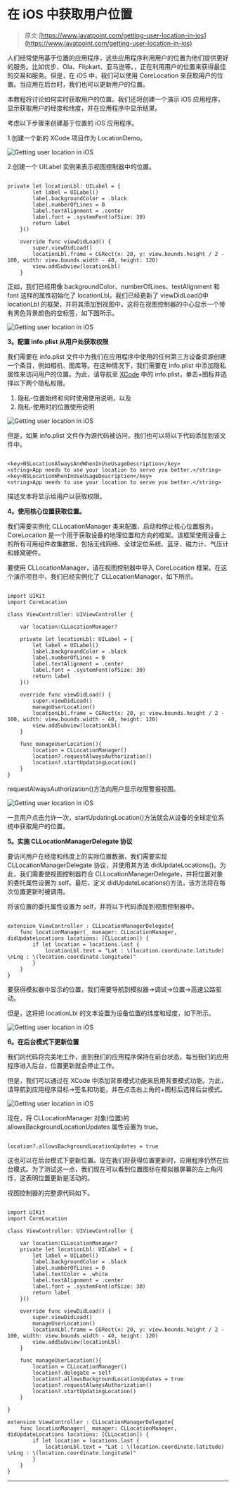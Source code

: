 # 在 iOS 中获取用户位置

> 原文:[https://www.javatpoint.com/getting-user-location-in-ios](https://www.javatpoint.com/getting-user-location-in-ios)

人们经常使用基于位置的应用程序，这些应用程序利用用户的位置为他们提供更好的服务。比如优步、Ola、Flipkart、亚马逊等。，正在利用用户的位置来获得最佳的交易和服务。但是，在 iOS 中，我们可以使用 CoreLocation 来获取用户的位置。当应用在后台时，我们也可以更新用户的位置。

本教程将讨论如何实时获取用户的位置。我们还将创建一个演示 iOS 应用程序，显示获取用户的经度和纬度，并在应用程序中显示结果。

考虑以下步骤来创建基于位置的 iOS 应用程序。

1.创建一个新的 XCode 项目作为 LocationDemo。

![Getting user location in iOS](../Images/ac9baabe220e7db6ffa0a510b8900015.png)

2.创建一个 UILabel 实例来表示视图控制器中的位置。

```

private let locationLbl: UILabel = {
        let label = UILabel()
        label.backgroundColor = .black
        label.numberOfLines = 0
        label.textAlignment = .center
        label.font = .systemFont(ofSize: 30)
        return label
    }()

    override func viewDidLoad() {
        super.viewDidLoad()
        locationLbl.frame = CGRect(x: 20, y: view.bounds.height / 2 - 100, width: view.bounds.width - 40, height: 120)
        view.addSubview(locationLbl)
    }

```

正如，我们已经用像 backgroundColor、numberOfLines、textAlignment 和 font 这样的属性初始化了 locationLbl。我们已经更新了 viewDidLoad()中 locationLbl 的框架，并将其添加到视图中。这将在视图控制器的中心显示一个带有黑色背景颜色的空标签，如下图所示。

![Getting user location in iOS](../Images/4a001fc09402b8d67f43ed23ad498cc2.png)

**3。配置 info.plist 从用户处获取权限**

我们需要在 info.plist 文件中为我们在应用程序中使用的任何第三方设备资源创建一个条目，例如相机、图库等。在这种情况下，我们需要在 info.plist 中添加隐私属性来访问用户的位置。为此，请导航至 [XCode](https://www.javatpoint.com/ios-introduction-to-xcode-ide) 中的 info.plist，单击+图标并选择以下两个隐私权限。

1.  隐私-位置始终和何时使用使用说明，以及
2.  隐私-使用时的位置使用说明

![Getting user location in iOS](../Images/1b92e833505cc7636eacfcf2e295d6bc.png)

但是，如果 info.plist 文件作为源代码被访问，我们也可以将以下代码添加到该文件中。

```

<key>NSLocationAlwaysAndWhenInUseUsageDescription</key>
<string>App needs to use your location to serve you better.</string>
<key>NSLocationWhenInUseUsageDescription</key>
<string>App needs to use your location to serve you better.</string>

```

描述文本将显示给用户以获取权限。

**4。使用核心位置获取位置。**

我们需要实例化 CLLocationManager 类来配置、启动和停止核心位置服务。CoreLocation 是一个用于获取设备的地理位置和方向的框架。该框架使用设备上的所有可用组件收集数据，包括无线网络、全球定位系统、蓝牙、磁力计、气压计和蜂窝硬件。

要使用 CLLocationManager，请在视图控制器中导入 CoreLocation 框架。在这个演示项目中，我们已经实例化了 CLLocationManager，如下所示。

```

import UIKit
import CoreLocation

class ViewController: UIViewController {

    var location:CLLocationManager?

    private let locationLbl: UILabel = {
        let label = UILabel()
        label.backgroundColor = .black
        label.numberOfLines = 0
        label.textAlignment = .center
        label.font = .systemFont(ofSize: 30)
        return label
    }()

    override func viewDidLoad() {
        super.viewDidLoad()
        manageUserLocation()
        locationLbl.frame = CGRect(x: 20, y: view.bounds.height / 2 - 100, width: view.bounds.width - 40, height: 120)
        view.addSubview(locationLbl)
    }

    func manageUserLocation(){
        location = CLLocationManager()
        location?.requestAlwaysAuthorization()
        location?.startUpdatingLocation()
    }
}

```

requestAlwaysAuthorization()方法向用户显示权限警报视图。

![Getting user location in iOS](../Images/b91d3b613ca654974423887e90d4b16a.png)

一旦用户点击允许一次，startUpdatingLocation()方法就会从设备的全球定位系统中获取用户的位置。

**5。实施 CLLocationManagerDelegate 协议**

要访问用户在经度和纬度上的实际位置数据，我们需要实现 CLLocationManagerDelegate 协议，并使用其方法 didUpdateLocations()。为此，我们需要使视图控制器符合 CLLocationManagerDelegate，并将位置对象的委托属性设置为 self。最后，定义 didUpdateLocations()方法，该方法将在每次位置更新时被调用。

将该位置的委托属性设置为 self，并将以下代码添加到视图控制器中。

```

extension ViewController : CLLocationManagerDelegate{
    func locationManager(_ manager: CLLocationManager, didUpdateLocations locations: [CLLocation]) {
        if let location = locations.last {
            locationLbl.text = "Lat : \(location.coordinate.latitude) \nLng : \(location.coordinate.longitude)"
        }
    }
}

```

要获得模拟器中显示的位置，我们需要导航到模拟器->调试->位置->高速公路驱动。

但是，这将把 locationLbl 的文本设置为设备位置的纬度和经度，如下所示。

![Getting user location in iOS](../Images/0eb59bc4943ba64a4bb78786e0f31206.png)

**6。在后台模式下更新位置**

我们的代码将完美地工作，直到我们的应用程序保持在前台状态。每当我们的应用程序进入后台，位置更新就会停止工作。

但是，我们可以通过在 XCode 中添加背景模式功能来启用背景模式功能。为此，请导航到应用程序目标->签名和功能，并在点击右上角的+图标后选择后台模式。

![Getting user location in iOS](../Images/b25230c9b179d91bf845e7eb6040bca3.png)

现在，将 CLLocationManager 对象(位置)的 allowsBackgroundLocationUpdates 属性设置为 true。

```

location?.allowsBackgroundLocationUpdates = true

```

这也可以在后台模式下更新位置。现在我们将获得位置更新时，应用程序仍然在后台模式。为了测试这一点，我们现在可以看到位置图标在模拟器屏幕的左上角闪烁，这表明位置更新是活动的。

视图控制器的完整源代码如下。

```

import UIKit
import CoreLocation

class ViewController: UIViewController {

    var location:CLLocationManager?
    private let locationLbl: UILabel = {
        let label = UILabel()
        label.backgroundColor = .black
        label.numberOfLines = 0
        label.textColor = .white
        label.textAlignment = .center
        label.font = .systemFont(ofSize: 30)
        return label
    }()

    override func viewDidLoad() {
        super.viewDidLoad()
        manageUserLocation()
        locationLbl.frame = CGRect(x: 20, y: view.bounds.height / 2 - 100, width: view.bounds.width - 40, height: 120)
        view.addSubview(locationLbl)
    }

    func manageUserLocation(){
        location = CLLocationManager()
        location?.delegate = self
        location?.allowsBackgroundLocationUpdates = true
        location?.requestAlwaysAuthorization()
        location?.startUpdatingLocation()
    }

}

extension ViewController : CLLocationManagerDelegate{
    func locationManager(_ manager: CLLocationManager, didUpdateLocations locations: [CLLocation]) {
        if let location = locations.last {
            locationLbl.text = "Lat : \(location.coordinate.latitude) \nLng : \(location.coordinate.longitude)"
        }
    }
}

```

* * *